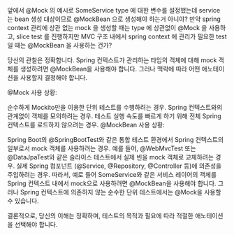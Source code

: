 앞에서  @Mock 의 예시로  SomeService type 에 대한  변수를 설정했는데 service 는 bean 생성 대상이므로 @MockBean 으로 생성해야 하는거 아니야?   만약 spring context 관리에 상관 없는 mock 을 생성할 때는  type 에 상관없이 @Mock 을 사용하고,  slice test 를 진행하지만 MVC 구조 내에서 spring context 에 관리가 필요한 test 일 때는 @MockBean 을 사용하는 건가?

당신의 관찰은 정확합니다. Spring 컨텍스트가 관리하는 타입의 객체에 대해 mock 객체를 생성하려면 @MockBean을 사용해야 합니다. 그러나 맥락에 따라 어떤 애노테이션을 사용할지 결정해야 합니다.

@Mock 사용 상황:

순수하게 Mockito만을 이용한 단위 테스트를 수행하려는 경우.
Spring 컨텍스트와의 관계없이 객체를 모의하려는 경우.
테스트 실행 속도를 빠르게 하기 위해 전체 Spring 컨텍스트를 로드하지 않으려는 경우.
@MockBean 사용 상황:

Spring Boot의 @SpringBootTest와 같은 통합 테스트 환경에서 Spring 컨텍스트의 일부로서 mock 객체를 사용하려는 경우.
예를 들어, @WebMvcTest 또는 @DataJpaTest와 같은 슬라이스 테스트에서 실제 빈을 mock 객체로 교체하려는 경우.
실제 Spring 컴포넌트 (@Service, @Repository, @Controller 등)에 의존성을 주입하려는 경우.
따라서, 예로 들어 SomeService와 같은 서비스 레이어의 객체를 Spring 컨텍스트 내에서 mock으로 사용하려면 @MockBean을 사용해야 합니다. 그러나 Spring 컨텍스트에 의존하지 않는 순수한 단위 테스트에서는 @Mock을 사용할 수 있습니다.

결론적으로, 당신의 이해는 정확하며, 테스트의 목적과 필요에 따라 적절한 애노테이션을 선택해야 합니다.